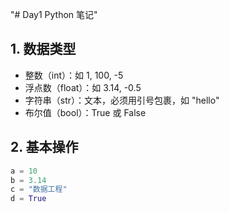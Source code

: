 "# Day1 Python 笔记" 
## 1. 数据类型
- 整数（int）：如 1, 100, -5
- 浮点数（float）：如 3.14, -0.5
- 字符串（str）：文本，必须用引号包裹，如 "hello"
- 布尔值（bool）：True 或 False

## 2. 基本操作
```python
a = 10
b = 3.14
c = "数据工程"
d = True
